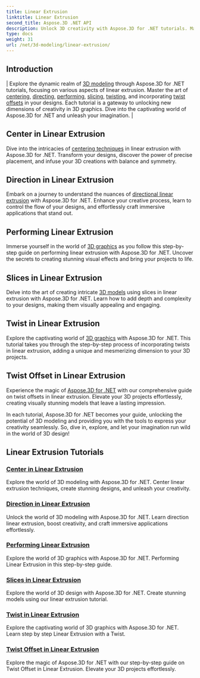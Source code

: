 ```yaml
---
title: Linear Extrusion
linktitle: Linear Extrusion
second_title: Aspose.3D .NET API
description: Unlock 3D creativity with Aspose.3D for .NET tutorials. Master linear extrusion techniques, enhance designs, and elevate your projects effortlessly.
type: docs
weight: 31
url: /net/3d-modeling/linear-extrusion/
---
```

## Introduction
| Explore the dynamic realm of [3D modeling](./center-in-linear-extrusion/) through Aspose.3D for .NET tutorials, focusing on various aspects of linear extrusion. Master the art of [centering](./center-in-linear-extrusion/), [directing](./direction-in-linear-extrusion/), [performing](./performing-linear-extrusion/), [slicing](./slices-in-linear-extrusion/), [twisting](./twist-in-linear-extrusion/), and incorporating [twist offsets](./twist-offset-in-linear-extrusion/) in your designs. Each tutorial is a gateway to unlocking new dimensions of creativity in 3D graphics. Dive into the captivating world of Aspose.3D for .NET and unleash your imagination. |

## Center in Linear Extrusion
Dive into the intricacies of [centering techniques](./center-in-linear-extrusion/) in linear extrusion with Aspose.3D for .NET. Transform your designs, discover the power of precise placement, and infuse your 3D creations with balance and symmetry.

## Direction in Linear Extrusion
Embark on a journey to understand the nuances of [directional linear extrusion](./direction-in-linear-extrusion/) with Aspose.3D for .NET. Enhance your creative process, learn to control the flow of your designs, and effortlessly craft immersive applications that stand out.

## Performing Linear Extrusion
Immerse yourself in the world of [3D graphics](./performing-linear-extrusion/) as you follow this step-by-step guide on performing linear extrusion with Aspose.3D for .NET. Uncover the secrets to creating stunning visual effects and bring your projects to life.

## Slices in Linear Extrusion
Delve into the art of creating intricate [3D models](./slices-in-linear-extrusion/) using slices in linear extrusion with Aspose.3D for .NET. Learn how to add depth and complexity to your designs, making them visually appealing and engaging.

## Twist in Linear Extrusion
Explore the captivating world of [3D graphics](./twist-in-linear-extrusion/) with Aspose.3D for .NET. This tutorial takes you through the step-by-step process of incorporating twists in linear extrusion, adding a unique and mesmerizing dimension to your 3D projects.

## Twist Offset in Linear Extrusion
Experience the magic of [Aspose.3D for .NET](./twist-offset-in-linear-extrusion/) with our comprehensive guide on twist offsets in linear extrusion. Elevate your 3D projects effortlessly, creating visually stunning models that leave a lasting impression.

In each tutorial, Aspose.3D for .NET becomes your guide, unlocking the potential of 3D modeling and providing you with the tools to express your creativity seamlessly. So, dive in, explore, and let your imagination run wild in the world of 3D design!
## Linear Extrusion Tutorials
### [Center in Linear Extrusion](./center-in-linear-extrusion/)
Explore the world of 3D modeling with Aspose.3D for .NET. Center linear extrusion techniques, create stunning designs, and unleash your creativity.
### [Direction in Linear Extrusion](./direction-in-linear-extrusion/)
Unlock the world of 3D modeling with Aspose.3D for .NET. Learn direction linear extrusion, boost creativity, and craft immersive applications effortlessly.
### [Performing Linear Extrusion](./performing-linear-extrusion/)
Explore the world of 3D graphics with Aspose.3D for .NET. Performing Linear Extrusion in this step-by-step guide.
### [Slices in Linear Extrusion](./slices-in-linear-extrusion/)
Explore the world of 3D design with Aspose.3D for .NET. Create stunning models using our linear extrusion tutorial.
### [Twist in Linear Extrusion](./twist-in-linear-extrusion/)
Explore the captivating world of 3D graphics with Aspose.3D for .NET. Learn step by step Linear Extrusion with a Twist.
### [Twist Offset in Linear Extrusion](./twist-offset-in-linear-extrusion/)
Explore the magic of Aspose.3D for .NET with our step-by-step guide on Twist Offset in Linear Extrusion. Elevate your 3D projects effortlessly.